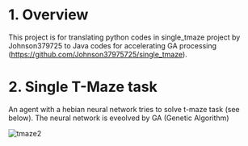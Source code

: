 # 1. Overview

This project is for translating python codes in single_tmaze project by Johnson379725 to Java codes for accelerating GA processing (https://github.com/Johnson37975725/single_tmaze). 

# 2. Single T-Maze task
An agent with a hebian neural network tries to solve t-maze task (see below). The neural network is eveolved by GA (Genetic Algorithm)

![tmaze2](https://user-images.githubusercontent.com/13718037/54267241-2272a500-4536-11e9-885f-2cd1ffa4e790.png)
